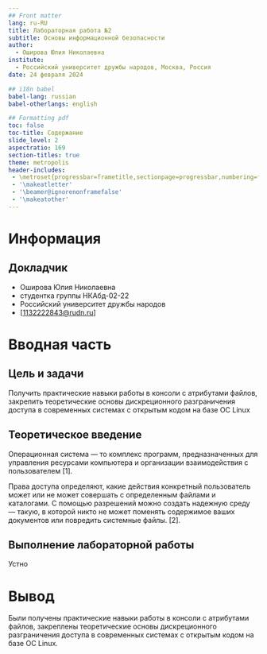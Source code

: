 ```yaml
---
## Front matter
lang: ru-RU
title: Лабораторная работа №2
subtitle: Основы информационной безопасности
author:
  - Оширова Юлия Николаевна
institute:
  - Российский университет дружбы народов, Москва, Россия
date: 24 февраля 2024

## i18n babel
babel-lang: russian
babel-otherlangs: english

## Formatting pdf
toc: false
toc-title: Содержание
slide_level: 2
aspectratio: 169
section-titles: true
theme: metropolis
header-includes:
 - \metroset{progressbar=frametitle,sectionpage=progressbar,numbering=fraction}
 - '\makeatletter'
 - '\beamer@ignorenonframefalse'
 - '\makeatother'
---
```


# Информация

## Докладчик

  * Оширова Юлия Николаевна
  * студентка группы НКАбд-02-22
  * Российский университет дружбы народов
  * [1132222843@rudn.ru]

# Вводная часть

## Цель и задачи

Получить практические навыки работы в консоли с атрибутами файлов, закрепить
теоретические основы дискреционного разграничения доступа в современных
системах с открытым кодом на базе ОС Linux

## Теоретическое введение

Операционная система — то комплекс программ, предназначенных для управления ресурсами компьютера и организации взаимодействия с пользователем [1].

Права доступа определяют, какие действия конкретный пользователь может или не может совершать с определенным файлами и каталогами. С помощью разрешений можно создать надежную среду — такую, в которой никто не может поменять содержимое ваших документов или повредить системные файлы. [2].

## Выполнение лабораторной работы

Устно

# Вывод

Были получены практические навыки работы в консоли с атрибутами файлов, закреплены теоретические основы дискреционного разграничения доступа в современных системах с открытым кодом на базе ОС Linux.
